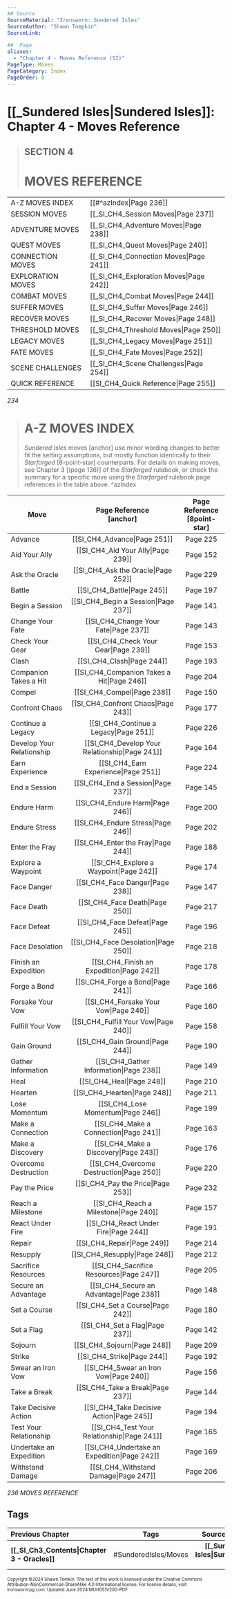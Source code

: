 ```yaml
---
## Source
SourceMaterial: "Ironsworn: Sundered Isles"
SourceAuthor: "Shawn Tompkin"
SourceLink: 

##  Page
aliases: 
  - "Chapter 4 - Moves Reference (SI)"
PageType: Moves
PageCategory: Index
PageOrder: 0
---
```

# [[_Sundered Isles|Sundered Isles]]: Chapter 4 - Moves Reference
> ## SECTION 4
> # MOVES REFERENCE

|  |  |
| --- | --- |
| A-Z MOVES INDEX | [[#^azIndex\|Page 236]] |
| SESSION MOVES | [[_SI_CH4_Session Moves\|Page 237]] |
| ADVENTURE MOVES | [[_SI_CH4_Adventure Moves\|Page 238]] |
| QUEST MOVES | [[_SI_CH4_Quest Moves\|Page 240]] |
| CONNECTION MOVES | [[_SI_CH4_Connection Moves\|Page 241]] |
| EXPLORATION MOVES | [[_SI_CH4_Exploration Moves\|Page 242]] |
| COMBAT MOVES | [[_SI_CH4_Combat Moves\|Page 244]] |
| SUFFER MOVES | [[_SI_CH4_Suffer Moves\|Page 246]] |
| RECOVER MOVES | [[_SI_CH4_Recover Moves\|Page 248]] |
| THRESHOLD MOVES | [[_SI_CH4_Threshold Moves\|Page 250]] |
| LEGACY MOVES | [[_SI_CH4_Legacy Moves\|Page 251]] |
| FATE MOVES | [[_SI_CH4_Fate Moves\|Page 252]] |
| SCENE CHALLENGES | [[_SI_CH4_Scene Challenges\|Page 254]] |
| QUICK REFERENCE | [[SI_CH4_Quick Reference\|Page 255]] |

*234*

> # A-Z MOVES INDEX
> _Sundered Isles_ moves [anchor] use minor wording changes to better fit the setting assumptions, but mostly function identically to their _Starforged_ [8-point-star] counterparts. For details on making moves, see Chapter 3 [(page 136)] of the _Starforged_ rulebook, or check the summary for a specific move using the _Starforged_ rulebook page references in the table above.
 ^azIndex

| Move | Page Reference<br>[anchor] | Page Reference<br>[8point-star] |
| --- | :---: | :---: |
| Advance | [[SI_CH4_Advance\|Page 251]] | Page 225 |
| Aid Your Ally | [[SI_CH4_Aid Your Ally\|Page 239]] | Page 152 |
| Ask the Oracle | [[SI_CH4_Ask the Oracle\|Page 252]] | Page 229 |
| Battle | [[SI_CH4_Battle\|Page 245]] | Page 197 |
| Begin a Session | [[SI_CH4_Begin a Session\|Page 237]] | Page 141 |
| Change Your Fate | [[SI_CH4_Change Your Fate\|Page 237]] | Page 143 |
| Check Your Gear | [[SI_CH4_Check Your Gear\|Page 239]] | Page 153 |
| Clash | [[SI_CH4_Clash\|Page 244]] | Page 193 |
| Companion Takes a Hit | [[SI_CH4_Companion Takes a Hit\|Page 246]] | Page 204 |
| Compel | [[SI_CH4_Compel\|Page 238]] | Page 150 |
| Confront Chaos | [[SI_CH4_Confront Chaos\|Page 243]] | Page 177 |
| Continue a Legacy | [[SI_CH4_Continue a Legacy\|Page 251]] | Page 226 |
| Develop Your Relationship | [[SI_CH4_Develop Your Relationship\|Page 241]] | Page 164 |
| Earn Experience | [[SI_CH4_Earn Experience\|Page 251]] | Page 224 |
| End a Session | [[SI_CH4_End a Session\|Page 237]] | Page 145 |
| Endure Harm | [[SI_CH4_Endure Harm\|Page 246]] | Page 200 |
| Endure Stress | [[SI_CH4_Endure Stress\|Page 246]] | Page 202 |
| Enter the Fray | [[SI_CH4_Enter the Fray\|Page 244]] | Page 188 |
| Explore a Waypoint | [[SI_CH4_Explore a Waypoint\|Page 242]] | Page 174 |
| Face Danger | [[SI_CH4_Face Danger\|Page 238]] | Page 147 |
| Face Death | [[SI_CH4_Face Death\|Page 250]] | Page 217 |
| Face Defeat | [[SI_CH4_Face Defeat\|Page 245]] | Page 196 |
| Face Desolation | [[SI_CH4_Face Desolation\|Page 250]] | Page 218 |
| Finish an Expedition | [[SI_CH4_Finish an Expedition\|Page 242]] | Page 178 |
| Forge a Bond | [[SI_CH4_Forge a Bond\|Page 241]] | Page 166 |
| Forsake Your Vow | [[SI_CH4_Forsake Your Vow\|Page 240]] | Page 160 |
| Fulfill Your Vow | [[SI_CH4_Fulfill Your Vow\|Page 240]] | Page 158 |
| Gain Ground | [[SI_CH4_Gain Ground\|Page 244]] | Page 190 |
| Gather Information | [[SI_CH4_Gather Information\|Page 238]] | Page 149 |
| Heal | [[SI_CH4_Heal\|Page 248]] | Page 210 |
| Hearten | [[SI_CH4_Hearten\|Page 248]] | Page 211 |
| Lose Momentum | [[SI_CH4_Lose Momentum\|Page 246]] | Page 199 |
| Make a Connection | [[SI_CH4_Make a Connection\|Page 241]] | Page 163 |
| Make a Discovery | [[SI_CH4_Make a Discovery\|Page 243]] | Page 176 |
| Overcome Destruction | [[SI_CH4_Overcome Destruction\|Page 250]] | Page 220 |
| Pay the Price | [[SI_CH4_Pay the Price\|Page 253]] | Page 232 |
| Reach a Milestone | [[SI_CH4_Reach a Milestone\|Page 240]] | Page 157 |
| React Under Fire | [[SI_CH4_React Under Fire\|Page 244]] | Page 191 |
| Repair | [[SI_CH4_Repair\|Page 249]] | Page 214 |
| Resupply | [[SI_CH4_Resupply\|Page 248]] | Page 212 |
| Sacrifice Resources | [[SI_CH4_Sacrifice Resources\|Page 247]] | Page 205 |
| Secure an Advantage | [[SI_CH4_Secure an Advantage\|Page 238]] | Page 148 |
| Set a Course | [[SI_CH4_Set a Course\|Page 242]] | Page 180 |
| Set a Flag | [[SI_CH4_Set a Flag\|Page 237]] | Page 142 |
| Sojourn | [[SI_CH4_Sojourn\|Page 248]] | Page 209 |
| Strike | [[SI_CH4_Strike\|Page 244]] | Page 192 |
| Swear an Iron Vow | [[SI_CH4_Swear an Iron Vow\|Page 240]] | Page 156 |
| Take a Break | [[SI_CH4_Take a Break\|Page 237]] | Page 144 |
| Take Decisive Action | [[SI_CH4_Take Decisive Action\|Page 245]] | Page 194 |
| Test Your Relationship | [[SI_CH4_Test Your Relationship\|Page 241]] | Page 165 |
| Undertake an Expedition | [[SI_CH4_Undertake an Expedition\|Page 242]] | Page 169 |
| Withstand Damage | [[SI_CH4_Withstand Damage\|Page 247]] | Page 206 |

*236 MOVES REFERENCE*

## Tags

| Previous Chapter | Tags | Source Index |
| :--- | :---: | ---: |
| **[[_SI_Ch3_Contents\|Chapter 3 - Oracles]]** | #SunderedIsles/Moves | **[[_Sundered Isles\|Sundered Isles]]** |

<font size=-2>Copyright ©2024 Shawn Tomkin. The text of this work is licensed under the Creative Commons Attribution-NonCommercial-ShareAlike 4.0 International license. For license details, visit ironswornrpg.com. Updated June 2024 MUH051V200-PDF</font>